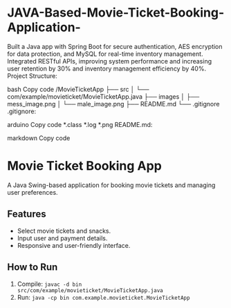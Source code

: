 # JAVA-Based-Movie-Ticket-Booking-Application-
Built a Java app with Spring Boot for secure authentication, AES encryption for data protection, and MySQL for real-time inventory management.  Integrated RESTful APIs, improving system performance and increasing user retention by 30% and inventory management efficiency by 40%.     
Project Structure:

bash
Copy code
/MovieTicketApp
├── src
│   └── com/example/movieticket/MovieTicketApp.java
├── images
│   ├── mess_image.png
│   └── male_image.png
├── README.md
└── .gitignore
.gitignore:

arduino
Copy code
*.class
*.log
*.png
README.md:

markdown
Copy code
# Movie Ticket Booking App

A Java Swing-based application for booking movie tickets and managing user preferences.

## Features
- Select movie tickets and snacks.
- Input user and payment details.
- Responsive and user-friendly interface.

## How to Run
1. Compile: `javac -d bin src/com/example/movieticket/MovieTicketApp.java`
2. Run: `java -cp bin com.example.movieticket.MovieTicketApp`
